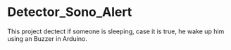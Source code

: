 # Detector_Sono_Alert
This project dectect if someone is sleeping, case it is true, he wake up him using an Buzzer in Arduino.
